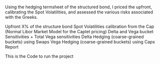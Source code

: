 Using the hedging termsheet of the structured bond, I priced the upfront, calibrating the Spot Volatilities, and assessed the various risks associated with the Greeks.

Upfront X% of the structure bond
Spot Volatilities calibration from the Cap (Normal Libor Market Model for the Caplet pricing)
Delta and Vega bucket Sensitivities + Total Vega sensitivities
Delta Hedging (coarse-grained buckets) using Swaps
Vega Hedging (coarse-grained buckets) using Caps
Report

This is the Code to run the project
